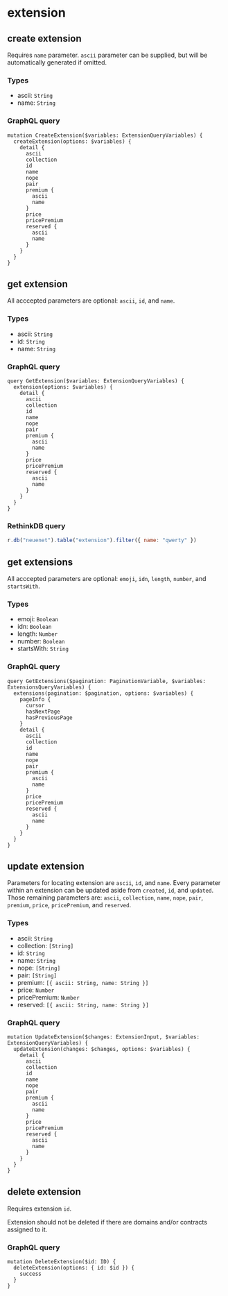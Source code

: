 # extension



## create extension

Requires `name` parameter. `ascii` parameter can be supplied, but will be automatically generated if omitted.

### Types

- ascii: `String`
- name: `String`

### GraphQL query

```sdl
mutation CreateExtension($variables: ExtensionQueryVariables) {
  createExtension(options: $variables) {
    detail {
      ascii
      collection
      id
      name
      nope
      pair
      premium {
        ascii
        name
      }
      price
      pricePremium
      reserved {
        ascii
        name
      }
    }
  }
}
```



## get extension

All acccepted parameters are optional: `ascii`, `id`, and `name`.

### Types

- ascii: `String`
- id: `String`
- name: `String`

### GraphQL query

```sdl
query GetExtension($variables: ExtensionQueryVariables) {
  extension(options: $variables) {
    detail {
      ascii
      collection
      id
      name
      nope
      pair
      premium {
        ascii
        name
      }
      price
      pricePremium
      reserved {
        ascii
        name
      }
    }
  }
}
```

### RethinkDB query

```js
r.db("neuenet").table("extension").filter({ name: "qwerty" })
```



## get extensions

All acccepted parameters are optional: `emoji`, `idn`, `length`, `number`, and `startsWith`.

### Types

- emoji: `Boolean`
- idn: `Boolean`
- length: `Number`
- number: `Boolean`
- startsWith: `String`

### GraphQL query

```sdl
query GetExtensions($pagination: PaginationVariable, $variables: ExtensionsQueryVariables) {
  extensions(pagination: $pagination, options: $variables) {
    pageInfo {
      cursor
      hasNextPage
      hasPreviousPage
    }
    detail {
      ascii
      collection
      id
      name
      nope
      pair
      premium {
        ascii
        name
      }
      price
      pricePremium
      reserved {
        ascii
        name
      }
    }
  }
}
```



## update extension

Parameters for locating extension are `ascii`, `id`, and `name`. Every parameter within an extension can be updated aside from `created`, `id`, and `updated`. Those remaining parameters are: `ascii`, `collection`, `name`, `nope`, `pair`, `premium`, `price`, `pricePremium`, and `reserved`.

### Types
- ascii: `String`
- collection: `[String]`
- id: `String`
- name: `String`
- nope: `[String]`
- pair: `[String]`
- premium: `[{ ascii: String, name: String }]`
- price: `Number`
- pricePremium: `Number`
- reserved: `[{ ascii: String, name: String }]`

### GraphQL query

```sdl
mutation UpdateExtension($changes: ExtensionInput, $variables: ExtensionQueryVariables) {
  updateExtension(changes: $changes, options: $variables) {
    detail {
      ascii
      collection
      id
      name
      nope
      pair
      premium {
        ascii
        name
      }
      price
      pricePremium
      reserved {
        ascii
        name
      }
    }
  }
}
```



## delete extension

Requires extension `id`.

Extension should not be deleted if there are domains and/or contracts assigned to it.

### GraphQL query

```sdl
mutation DeleteExtension($id: ID) {
  deleteExtension(options: { id: $id }) {
    success
  }
}
```
